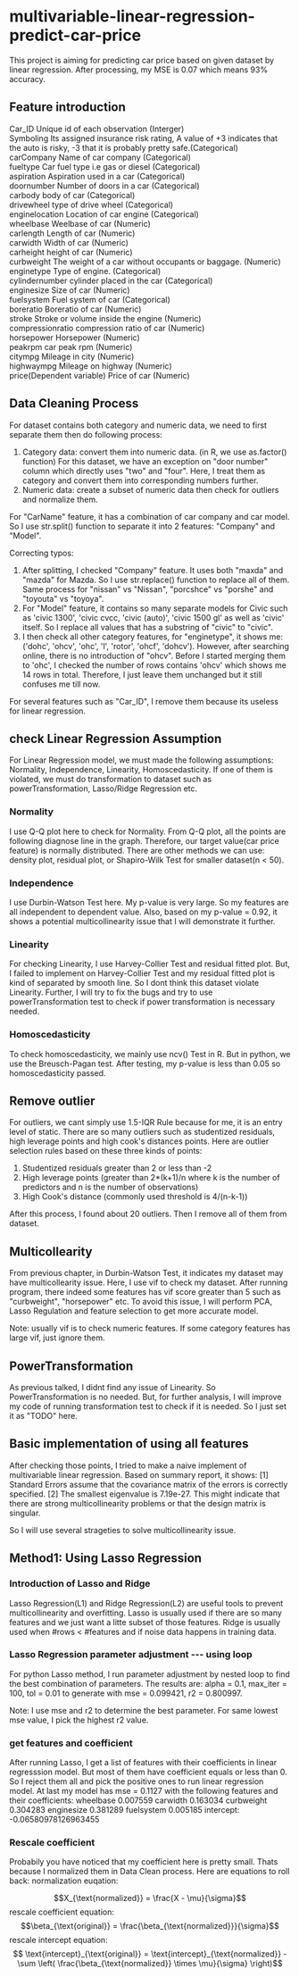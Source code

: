# multivariable-linear-regression-predict-car-price
This project is aiming for predicting car price based on given dataset by linear regression. After processing, my MSE is 0.07 which means 93% accuracy. 
## Feature introduction
Car_ID			Unique id of each observation (Interger)		
Symboling 			Its assigned insurance risk rating, A value of +3 indicates that the auto is risky, -3 that it is probably pretty safe.(Categorical) 		
carCompany			Name of car company (Categorical)		
fueltype			Car fuel type i.e gas or diesel (Categorical)		
aspiration			Aspiration used in a car (Categorical)		
doornumber			Number of doors in a car (Categorical)		
carbody			body of car (Categorical)		
drivewheel			type of drive wheel (Categorical)		
enginelocation			Location of car engine (Categorical)		
wheelbase			Weelbase of car (Numeric)		
carlength			Length of car (Numeric)		
carwidth			Width of car (Numeric)		
carheight			height of car (Numeric)		
curbweight			The weight of a car without occupants or baggage. (Numeric)		
enginetype			Type of engine. (Categorical)		
cylindernumber			cylinder placed in the car (Categorical)		
enginesize			Size of car (Numeric)		
fuelsystem			Fuel system of car (Categorical)		
boreratio			Boreratio of car (Numeric)		
stroke			Stroke or volume inside the engine (Numeric)		
compressionratio			compression ratio of car (Numeric)		
horsepower			Horsepower (Numeric)		
peakrpm			car peak rpm (Numeric)		
citympg			Mileage in city (Numeric)		
highwaympg			Mileage on highway (Numeric)		
price(Dependent variable)			Price of car (Numeric)		

## Data Cleaning Process
For dataset contains both category and numeric data, we need to first separate them then do following process:
1. Category data: convert them into numeric data. (in R, we use as.factor() function) For this dataset, we have an exception on "door number" column which directly uses "two" and "four". Here, I treat them as category and convert them into corresponding numbers further. 
2. Numeric data: create a subset of numeric data then check for outliers and normalize them.

For "CarName" feature, it has a combination of car company and car model. So I use str.split() function to separate it into 2 features: "Company" and "Model". 

Correcting typos:
1. After splitting, I checked "Company" feature. It uses both "maxda" and "mazda" for Mazda. So I use str.replace() function to replace all of them. Same process for "nissan" vs "Nissan", "porcshce" vs "porshe" and "toyouta" vs "toyoya".
2. For "Model" feature, it contains so many separate models for Civic such as 'civic 1300', 'civic cvcc, 'civic (auto)', 'civic 1500 gl' as well as 'civic' itself. So I replace all values that has a substring of "civic" to "civic".
3. I then check all other category features, for "enginetype", it shows me:('dohc', 'ohcv', 'ohc', 'l', 'rotor', 'ohcf', 'dohcv'). However, after searching online, there is no introduction of "ohcv". Before I started merging them to 'ohc', I checked the number of rows contains 'ohcv' which shows me 14 rows in total. Therefore, I just leave them unchanged but it still confuses me till now.

For several features such as "Car_ID", I remove them because its useless for linear regression.

## check Linear Regression Assumption
For Linear Regression model, we must made the following assumptions: Normality, Independence, Linearity, Homoscedasticity. If one of them is violated, we must do transformation to dataset such as powerTransformation, Lasso/Ridge Regression etc. 

### Normality
I use Q-Q plot here to check for Normality. From Q-Q plot, all the points are following diagnose line in the graph. Therefore, our target value(car price feature) is normally distributed. 
There are other methods we can use: density plot, residual plot, or Shapiro-Wilk Test for smaller dataset(n < 50). 

### Independence
I use Durbin-Watson Test here. My p-value is very large. So my features are all independent to dependent value. Also, based on my p-value = 0.92, it shows a potential multicollinearity issue that I will demonstrate it further. 

### Linearity
For checking Linearity, I use Harvey-Collier Test and residual fitted plot. But, I failed to implement on Harvey-Collier Test and my residual fitted plot is kind of separated by smooth line. So I dont think this dataset violate Linearity. Further, I will try to fix the bugs and try to use powerTransformation test to check if power transformation is necessary needed.

### Homoscedasticity
To check homoscedasticity, we mainly use ncv() Test in R. But in python, we use the Breusch-Pagan test. After testing, my p-value is less than 0.05 so homoscedasticity passed. 

## Remove outlier
For outliers, we cant simply use 1.5-IQR Rule because for me, it is an entry level of static. There are so many outliers such as studentized residuals, high leverage points and high cook's distances points. Here are outlier selection rules based on these three kinds of points: 
1. Studentized residuals greater than 2 or less than -2
2. High leverage points (greater than 2*(k+1)/n where k is the number of predictors and n is the number of observations)
3. High Cook's distance (commonly used threshold is 4/(n-k-1))

After this process, I found about 20 outliers. Then I remove all of them from dataset. 

## Multicollearity
From previous chapter, in Durbin-Watson Test, it indicates my dataset may have multicollearity issue. Here, I use vif to check my dataset. After running program, there indeed some features has vif score greater than 5 such as "curbweight", "horsepower" etc. 
To avoid this issue, I will perform PCA, Lasso Regulation and feature selection to get more accurate model. 

Note: 
usually vif is to check numeric features. If some category features has large vif, just ignore them. 

## PowerTransformation
As previous talked, I didnt find any issue of Linearity. So PowerTransformation is no needed. But, for further analysis, I will improve my code of running transformation test to check if it is needed. So I just set it as "TODO" here. 

## Basic implementation of using all features
After checking those points, I tried to make a naive implement of multivariable linear regression. Based on summary report, it shows: 
[1] Standard Errors assume that the covariance matrix of the errors is correctly specified.
[2] The smallest eigenvalue is 7.19e-27. This might indicate that there are strong multicollinearity problems or that the design matrix is singular.

So I will use several strageties to solve multicollinearity issue. 

## Method1: Using Lasso Regression
### Introduction of Lasso and Ridge
Lasso Regression(L1) and Ridge Regression(L2) are useful tools to prevent multicollinearity and overfitting. 
Lasso is usually used if there are so many features and we just want a litte subset of those features. 
Ridge is usually used when #rows < #features and if noise data happens in training data. 

### Lasso Regression parameter adjustment --- using loop
For python Lasso method, I run parameter adjustment by nested loop to find the best combination of parameters. The results are: alpha = 0.1, max_iter = 100, tol = 0.01 to generate with mse = 0.099421, r2 = 0.800997. 

Note: 
I use mse and r2 to determine the best parameter. For same lowest mse value, I pick the highest r2 value. 

### get features and coefficient
After running Lasso, I get a list of features with their coefficients in linear regresssion model. But most of them have coefficient equals or less than 0. So I reject them all and pick the positive ones to run linear regression model. At last my model has mse = 0.1127 with the following features and their coefficients: 
wheelbase     0.007559
carwidth      0.163034
curbweight    0.304283
enginesize    0.381289
fuelsystem    0.005185
intercept: 
-0.06580978126963455

### Rescale coefficient
Probabily you have noticed that my coefficient here is pretty small. Thats because I normalized them in Data Clean process. Here are equations to roll back: 
normalization euqation:

$$X_{\text{normalized}} = \frac{X - \mu}{\sigma}$$
rescale coefficient equation:
$$\beta_{\text{original}} = \frac{\beta_{\text{normalized}}}{\sigma}$$
rescale intercept equation:
$$
\text{intercept}_{\text{original}} = \text{intercept}_{\text{normalized}} - \sum \left( \frac{\beta_{\text{normalized}} \times \mu}{\sigma} \right)$$

















